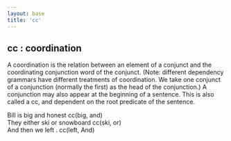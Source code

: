 ```yaml
---
layout: base
title: 'cc'
---
```


## cc : coordination

A coordination is the relation between an element of a conjunct and
the coordinating conjunction word of the conjunct.  (Note: different
dependency grammars have different treatments of coordination.  We
take one conjunct of a conjunction (normally the first) as the head of
the conjunction.) A conjunction may also appear at the beginning of a
sentence.  This is also called a cc, and dependent on the root
predicate of the sentence.

<div class="sd-parse">
Bill is big and honest
cc(big, and)
</div>

<div class="sd-parse">
They either ski or snowboard
cc(ski, or)
</div>

<div class="sd-parse">
And then we left .
cc(left, And)
</div>
